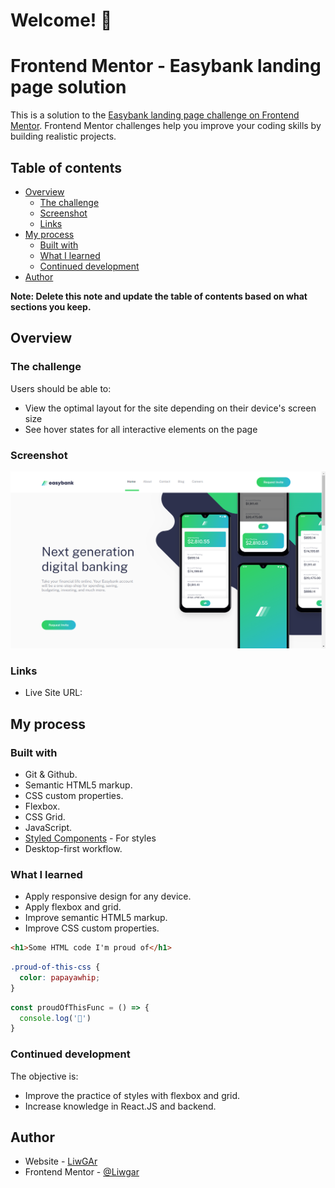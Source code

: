 # Welcome! 👋

# Frontend Mentor - Easybank landing page solution

This is a solution to the [Easybank landing page challenge on Frontend Mentor](https://www.frontendmentor.io/challenges/easybank-landing-page-WaUhkoDN). Frontend Mentor challenges help you improve your coding skills by building realistic projects. 

## Table of contents

- [Overview](#overview)
  - [The challenge](#the-challenge)
  - [Screenshot](#screenshot)
  - [Links](#links)
- [My process](#my-process)
  - [Built with](#built-with)
  - [What I learned](#what-i-learned)
  - [Continued development](#continued-development)
- [Author](#author)

**Note: Delete this note and update the table of contents based on what sections you keep.**

## Overview

### The challenge

Users should be able to:

- View the optimal layout for the site depending on their device's screen size
- See hover states for all interactive elements on the page

### Screenshot

![](./design/easybank.png)

### Links

- Live Site URL: [](https://liwgar.github.io/easybank_landing_page/)

## My process

### Built with

- Git & Github.
- Semantic HTML5 markup.
- CSS custom properties.
- Flexbox.
- CSS Grid.
- JavaScript.
- [Styled Components](https://styled-components.com/) - For styles
- Desktop-first workflow.

### What I learned

- Apply responsive design for any device.
- Apply flexbox and grid.
- Improve semantic HTML5 markup.
- Improve CSS custom properties.

```html
<h1>Some HTML code I'm proud of</h1>
```
```css
.proud-of-this-css {
  color: papayawhip;
}
```
```js
const proudOfThisFunc = () => {
  console.log('🎉')
}
```

### Continued development

The objective is:
- Improve the practice of styles with flexbox and grid.
- Increase knowledge in React.JS and backend.

## Author

- Website - [LiwGAr](https://liwgar-portfolio.vercel.app/)
- Frontend Mentor - [@Liwgar](https://www.frontendmentor.io/profile/LiwGar)

